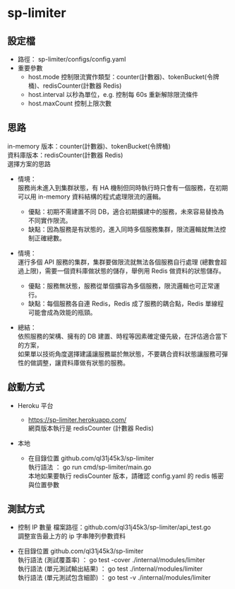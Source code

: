 # sp-limiter

## 設定檔
- 路徑： sp-limiter/configs/config.yaml
- 重要參數
    - host.mode 控制限流實作類型：counter(計數器)、tokenBucket(令牌桶)、redisCounter(計數器 Redis)
    - host.interval 以秒為單位，e.g. 控制每 60s 重新解除限流條件
    - host.maxCount 控制上限次數

## 思路
in-memory 版本：counter(計數器)、tokenBucket(令牌桶)
<br/>
資料庫版本：redisCounter(計數器 Redis)
<br/>
選擇方案的思路
- 情境：
  <br/>
  服務尚未進入到集群狀態，有 HA 機制但同時執行時只會有一個服務，在初期可以用 in-memory 資料結構的程式處理限流的邏輯。
  - 優點：初期不需建置不同 DB，適合初期擴建中的服務，未來容易替換為不同實作限流。
  - 缺點：因為服務是有狀態的，進入同時多個服務集群，限流邏輯就無法控制正確總數。
  
- 情境：
  <br/>
  運行多個 API 服務的集群，集群要做限流就無法各個服務自行處理 (總數會超過上限)，需要一個資料庫做狀態的儲存，舉例用 Redis 做資料的狀態儲存。
  - 優點：服務無狀態，服務從單個擴容為多個服務，限流邏輯也可正常運行。
  - 缺點：每個服務各自連 Redis，Redis 成了服務的耦合點，Redis 單線程可能會成為效能的瓶頸。

- 總結：
  <br/>
  依照服務的架構、擁有的 DB 建置、時程等因素確定優先級，在評估適合當下的方案，
  <br/>
  如果單以技術角度選擇建議讓服務屬於無狀態，不要耦合資料狀態讓服務可彈性的做調整，讓資料庫做有狀態的服務。

## 啟動方式
- Heroku 平台
    - https://sp-limiter.herokuapp.com/
      <br/>
      網頁版本執行是 redisCounter (計數器 Redis)
      
- 本地
    - 在目錄位置 github.com/ql31j45k3/sp-limiter
      <br/>
      執行語法 ： go run cmd/sp-limiter/main.go
      <br/>
      本地如果要執行 redisCounter 版本，請確認 config.yaml 的 redis 帳密與位置參數
      
## 測試方式
- 控制 IP 數量
  檔案路徑：github.com/ql31j45k3/sp-limiter/api_test.go
  <br/>
  調整宣告最上方的 ip 字串陣列參數資料
  
- 在目錄位置 github.com/ql31j45k3/sp-limiter
  <br/>
  執行語法 (測試覆蓋率) ： go test -cover ./internal/modules/limiter
  <br/>
  執行語法 (單元測試輸出結果) ： go test ./internal/modules/limiter
  <br/>
  執行語法 (單元測試包含細節) ： go test -v ./internal/modules/limiter
  